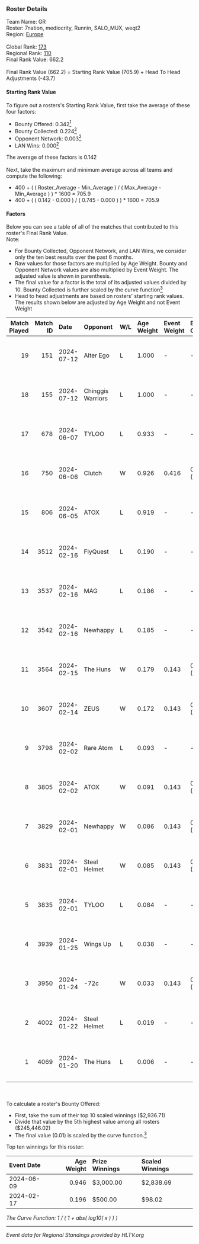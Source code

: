 ### Roster Details<br />
Team Name: GR<br />
Roster: 7nation, mediocrity, Runnin, SALO_MUX, weqt2<br />
Region: [Europe]( ../standings_europe.md)<br />
<br />
Global Rank: [173](../standings_global.md)<br />
Regional Rank: [110]( ../standings_europe.md)<br />
Final Rank Value:  662.2<br />
<br />
Final Rank Value (662.2) = Starting Rank Value (705.9) + Head To Head Adjustments (-43.7)<br />

#### Starting Rank Value<br />
To figure out a rosters's Starting Rank Value, first take the average of these four factors:<br />
- Bounty Offered: 0.342[<sup>1</sup>](#table2)
- Bounty Collected: 0.224[<sup>2</sup>](#table1)
- Opponent Network: 0.003[<sup>2</sup>](#table1)
- LAN Wins: 0.000[<sup>2</sup>](#table1)

The average of these factors is 0.142<br />
<br />
Next, take the maximum and minimum average across all teams and compute the following:<br />
- 400 + ( ( Roster_Average - Min_Average ) / ( Max_Average - Min_Average ) ) * 1600 = 705.9
- 400 + ( ( 0.142 - 0.000 ) / ( 0.745 - 0.000 ) ) * 1600 = 705.9


#### Factors<br />
Below you can see a table of all of the matches that contributed to this roster's Final Rank Value.<br />
Note:<br />

- For Bounty Collected, Opponent Network, and LAN Wins, we consider only the ten best results over the past 6 months.
- Raw values for those factors are multiplied by Age Weight. Bounty and Opponent Network values are also multiplied by Event Weight. The adjusted value is shown in parenthesis.
- The final value for a factor is the total of its adjusted values divided by 10. Bounty Collected is further scaled by the curve function[<sup>3</sup>](#curveFunction)
- Head to head adjustments are based on rosters' starting rank values. The results shown below are adjusted by Age Weight and not Event Weight
<span id="table1"></span><br />


| Match Played | Match ID | Date       | Opponent          | W/L | Age Weight | Event Weight | Bounty Collected | Opponent Network | LAN Wins  | H2H Adj. | Roster                                       |
| -: | -: | :- | :- | :- | :- | :- | :- | :- | :- | -: | :- |
|           19 |      151 | 2024-07-12 | Alter Ego         | L   | 1.000      | -            | -                | -                | -         |   -22.17 | 7nation, mediocrity, Runnin, SALO_MUX, weqt2 |
|           18 |      155 | 2024-07-12 | Chinggis Warriors | L   | 1.000      | -            | -                | -                | -         |   -12.70 | 7nation, mediocrity, Runnin, SALO_MUX, weqt2 |
|           17 |      678 | 2024-06-07 | TYLOO             | L   | 0.933      | -            | -                | -                | -         |   -12.12 | mediocrity, qqGOD, SALO_MUX, uwrr, weqt2     |
|           16 |      750 | 2024-06-06 | Clutch            | W   | 0.926      | 0.416        | 0.008 (0.003)    | 0.075 (0.029)    | 0 (0.000) |    14.92 | mediocrity, qqGOD, SALO_MUX, uwrr, weqt2     |
|           15 |      806 | 2024-06-05 | ATOX              | L   | 0.919      | -            | -                | -                | -         |    -5.38 | mediocrity, qqGOD, Runnin, SALO_MUX, weqt2   |
|           14 |     3512 | 2024-02-16 | FlyQuest          | L   | 0.190      | -            | -                | -                | -         |    -0.18 | mediocrity, qqGOD, Reminder, SALO_MUX, weqt2 |
|           13 |     3537 | 2024-02-16 | MAG               | L   | 0.186      | -            | -                | -                | -         |    -4.42 | mediocrity, qqGOD, Reminder, SALO_MUX, weqt2 |
|           12 |     3542 | 2024-02-16 | Newhappy          | L   | 0.185      | -            | -                | -                | -         |    -4.31 | mediocrity, qqGOD, Reminder, SALO_MUX, weqt2 |
|           11 |     3564 | 2024-02-15 | The Huns          | W   | 0.179      | 0.143        | 0.000 (0.000)    | 0.012 (0.000)    | 0 (0.000) |     1.32 | mediocrity, qqGOD, Reminder, SALO_MUX, weqt2 |
|           10 |     3607 | 2024-02-14 | ZEUS              | W   | 0.172      | 0.143        | 0.000 (0.000)    | 0.000 (0.000)    | 0 (0.000) |     0.83 | mediocrity, qqGOD, Reminder, SALO_MUX, weqt2 |
|            9 |     3798 | 2024-02-02 | Rare Atom         | L   | 0.093      | -            | -                | -                | -         |    -1.54 | mediocrity, qqGOD, Runnin, SALO_MUX, weqt2   |
|            8 |     3805 | 2024-02-02 | ATOX              | W   | 0.091      | 0.143        | 0.031 (0.000)    | 0.239 (0.003)    | 0 (0.000) |     2.29 | mediocrity, qqGOD, Runnin, SALO_MUX, weqt2   |
|            7 |     3829 | 2024-02-01 | Newhappy          | W   | 0.086      | 0.143        | 0.000 (0.000)    | 0.028 (0.000)    | 0 (0.000) |     0.72 | mediocrity, qqGOD, Runnin, SALO_MUX, weqt2   |
|            6 |     3831 | 2024-02-01 | Steel Helmet      | W   | 0.085      | 0.143        | 0.009 (0.000)    | 0.002 (0.000)    | 0 (0.000) |     1.17 | mediocrity, qqGOD, Runnin, SALO_MUX, weqt2   |
|            5 |     3835 | 2024-02-01 | TYLOO             | L   | 0.084      | -            | -                | -                | -         |    -0.85 | mediocrity, qqGOD, Runnin, SALO_MUX, weqt2   |
|            4 |     3939 | 2024-01-25 | Wings Up          | L   | 0.038      | -            | -                | -                | -         |    -0.93 | mediocrity, qqGOD, Reminder, SALO_MUX, weqt2 |
|            3 |     3950 | 2024-01-24 | -72c              | W   | 0.033      | 0.143        | 0.000 (0.000)    | 0.015 (0.000)    | 0 (0.000) |     0.16 | mediocrity, qqGOD, Reminder, SALO_MUX, weqt2 |
|            2 |     4002 | 2024-01-22 | Steel Helmet      | L   | 0.019      | -            | -                | -                | -         |    -0.34 | mediocrity, qqGOD, Reminder, SALO_MUX, weqt2 |
|            1 |     4069 | 2024-01-20 | The Huns          | L   | 0.006      | -            | -                | -                | -         |    -0.15 | mediocrity, qqGOD, Reminder, SALO_MUX, weqt2 |

<br />
<span id="table2"></span><br />
To calculate a roster's Bounty Offered:<br />

- First, take the sum of their top 10 scaled winnings ($2,936.71)
- Divide that value by the 5th highest value among all rosters ($245,446.02)
- The final value (0.01) is scaled by the curve function.[<sup>3</sup>](#curveFunction)

Top ten winnings for this roster:<br />

| Event Date | Age Weight | Prize Winnings | Scaled Winnings |
| :- | -: | :- | :- |
| 2024-06-09 |      0.946 | $3,000.00      | $2,838.69       |
| 2024-02-17 |      0.196 | $500.00        | $98.02          |


<span id="curveFunction"></span>_The Curve Function: 1 / ( 1 + abs( log10( x ) ) )_<br />

---
_Event data for Regional Standings provided by HLTV.org_<br />
